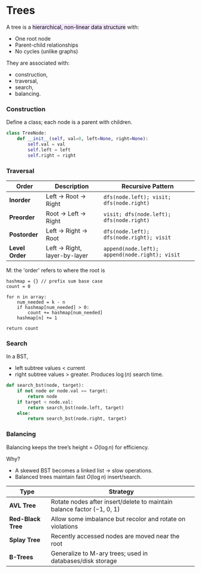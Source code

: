# Trees
A tree is a <mark style="background-color:#E5CCFF80">hierarchical, non-linear data structure</mark> with:
- One root node
- Parent-child relationships
- No cycles (unlike graphs)

They are associated with:
- construction,
- traversal,
- search,
- balancing.

### Construction
Define a class; each node is a parent with children.

```python
class TreeNode:
    def __init__(self, val=0, left=None, right=None):
        self.val = val
        self.left = left
        self.right = right
```

### Traversal
| Order         | Description         | Recursive Pattern                        |
| ------------- | ------------------- | ---------------------------------------- |
| **Inorder**   | Left → Root → Right | `dfs(node.left); visit; dfs(node.right)` |
| **Preorder**  | Root → Left → Right | `visit; dfs(node.left); dfs(node.right)` |
| **Postorder** | Left → Right → Root | `dfs(node.left); dfs(node.right); visit` |
| **Level Order** | Left → Right, layer-by-layer | `append(node.left); append(node.right); visit` |

M: the 'order' refers to where the root is

```
hashmap = {} // prefix sum base case
count = 0

for n in array:
    num_needed = k - n
    if hashmap[num_needed] > 0:
        count += hashmap[num_needed]
    hashmap[n] += 1

return count
```

### Search
In a BST,
- left subtree values < current
- right subtree values > greater.
Produces $\log(n)$ search time.
```python
def search_bst(node, target):
    if not node or node.val == target:
        return node
    if target < node.val:
        return search_bst(node.left, target)
    else:
        return search_bst(node.right, target)

```

### Balancing
Balancing keeps the tree’s height = $O(\log n)$ for efficiency.

Why?
- A skewed BST becomes a linked list → slow operations.
- Balanced trees maintain fast $O(\log n)$ insert/search.

| Type               | Strategy                                                               |
| ------------------ | ---------------------------------------------------------------------- |
| **AVL Tree**       | Rotate nodes after insert/delete to maintain balance factor (−1, 0, 1) |
| **Red-Black Tree** | Allow some imbalance but recolor and rotate on violations              |
| **Splay Tree**     | Recently accessed nodes are moved near the root                        |
| **B-Trees**        | Generalize to M-ary trees; used in databases/disk storage              |
